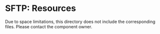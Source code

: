 # SFTP: Resources 

Due to space limitations, this directory does not include the corresponding files. Please contact the component owner.